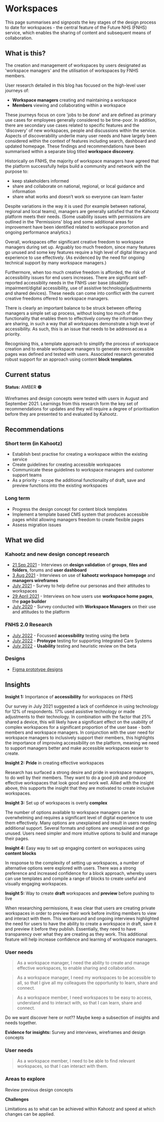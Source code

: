 # Workspaces   

This page summarises and signposts the key stages of the design process to date for workspaces - the central feature of the Future NHS (FNHS) service, which enables the sharing of content and subsequent means of collaboration.  

## What is this?  
The creation and management of workspaces by users designated as 'workspace managers' and the utilisation of workspaces by FNHS members. 

User research detailed in this blog has focused on the high-level user journeys of:
- **Workspace managers** creating and maintaining a workspace 
- **Members** viewing and collaborating within a workspace

These journeys focus on core 'jobs to be done' and are defined as primary use cases for employees generally considered to be time-poor. In addition, there are secondary use cases related to specific features and the 'discovery' of new workspaces, people and discussions within the service. 
Aspects of discoverability underlie many user needs and have largely been considered within the context of features including search, dashboard and updated homepage. These findings and recommendations have been summarised within a separate blog titled **workspace discovery**.

Historically on FNHS, the majority of workspace managers have agreed that the platform successfully helps build a community and network with the purpose to:
- keep stakeholders informed
- share and collaborate on national, regional, or local guidance and information
- share what works and doesn’t work so everyone can learn faster 

Despite variations in the way it is used (for example between national, regional and local teams), managers are generally satisfied that the Kahootz platform meets their needs. (Some usability issues with permissions are outlined in the 'Permissions' blog and some additional areas for improvement have been identified related to workspace promotion and ongoing performance analytics.)  

Overall, workspaces offer significant creative freedom to workspace managers during set up. Arguably too much freedom, since many features go unused and some key features require a high level of digital literacy and experience to use effectively. (As evidenced by the need for ongoing technical support by many workspace managers.)

Furthermore, when too much creative freedom is afforded, the risk of accessibility issues for end users increases. There are significant self-reported accessiblity needs in the FNHS user base (disability impairment/digital accessibility, use of assistive technology/adjustments and shared devices).
These needs can come into conflict with the current creative freedoms offered to workspace managers. 

There is clearly an important balance to be struck between offering managers a simple set up process, without losing too much of the functionality that enables them to effectively convey the information they are sharing, in such a way that all workspaces demonstrate a high level of accessibility. As such, this is an issue that needs to be addressed as a priority. 

Recognising this, a template approach to simplify the process of workspace creation and to enable workspace managers to generate more accessible pages was defined and tested with users. Associated research generated robust support for an approach using content **block templates**.


## Current status  

**Status:** AMBER 🟠  

Wireframes and design concepts were tested with users in August and September 2021.
Learnings from this research form the key set of recommendations for updates and they will require a degree of prioritisation before they are presented to and evaluated by Kahootz.
 

## Recommendations  

### Short term (in Kahootz)  

* Establish best practise for creating a workspace within the existing service
* Create guidelines for creating accessible workspaces 
* Communicate these guidelines to workspace managers and customer support teams
* As a priority - scope the additional functionality of draft, save and preview functions into the existing workspaces

### Long term  

* Progress the design concept for content block templates  
* Implement a template based CMS system that produces accessible pages whilst allowing managers freedom to create flexible pages
* Assess migration issues  

## What we did   

### Kahootz and new design concept research  
- [21 Sep 2021](/research/interviews/user-research-20210921.md) - Interviews on **design validation** of **groups**, **files and folders**, forums and **user dashboard**
- [3 Aug 2021](/research/interviews/user-research-20210803.md) - Interviews on use of **kahootz workspace homepage** and **managers wireframes**
- [July 2021](/research/surveys/Health&CareSector.md) - Survey to help define our personas and their attitudes to workspaces
- [29 April 2021](/research/interviews/user-research-20210429.md) - Interviews on how users use **workspace home pages**, the **page builder** 
- [July 2020](/research/surveys/managers-survey-202006.md) - Survey conducted with **Workspace Managers** on their use and attitudes to the platform  
 

### FNHS 2.0 Research  

- [July 2022](/research/other/ICS-accessibility.md) - Focussed **accessibility** testing using the beta
- [July 2022](/research/other/ICS-alpha.md) - **Protoype** testing for supporting Integrated Care Systems
- [July 2022](/research/interviews/user-research-20220701.md) - **Usability** testing and heuristic review on the beta

### Designs  

- [Figma prototype designs](https://www.figma.com/file/4ws4CymBPVIpgdNIsTLHcb/FutureNHS_Notifications?node-id=136%3A34204)    


## Insights  

**Insight 1:**   Importance of **accessibility** for workspaces on FNHS

Our survey in July 2021 suggested a lack of confidence in using technology for 12% of respondents. 17% used assistive technology or made adjustments to their technology. 
In combination with the factor that 25% shared a device, this will likely have a significant effect on the usability of complex workspaces for a significant proportion of the user base - both members and workspace managers. 
In conjunction with the user need for workspace managers to inclusively support their members, this highlights the importance of improving accessibility on the platform, meaning we need to support managers better and make accessible workspaces easier to create.

**Insight 2:**   **Pride** in creating effective workspaces

Research has surfaced a strong desire and pride in workspace managers, to do well by their members. They want to do a good job and produce effective workspaces that look good and work well. Allied with the insight above, this supports the insight that they are motivated to create inclusive workspaces.

 **Insight 3:**   Set up of workspaces is overly **complex**  

 The number of options available to workspace managers can be overwhelming and requires a significant level of digital experience to use them effectively. Many options are unexplained and result in users needing additional support.
 Several formats and options are unexplained and go unused. Users need simpler and more intuitive options to build and manage their pages.
 
 **Insight 4:**   Easy way to set up engaging content on workspaces using **content blocks**  

 In response to the complexity of setting up workspaces, a number of alternative options were explored with users. 
 There was a strong preference and increased confidence for a block approach, whereby users can use templates and compile a range of blocks to create useful and visually engaging workspaces. 
 
 **Insight 5:**   Way to create **draft** workspaces and **preview** before pushing to live

 When researching permissions, it was clear that users are creating private workspaces in order to preview their work before inviting members to view and interact with them.
 This workaround and ongoing interviews highlighted the need for users to have the ability to create a workspace in draft, save it and preview it before they publish. Essentially, they need to have transparency over what they are creating as they work. 
 This additional feature will help increase confidence and learning of workspace managers.
 

### User needs 

> As a workspace manager, I need the ability to create and manage effective workspaces, to enable sharing and collaboration.
 
> As a workspace manager, I need my workspaces to be accessible to all, so that I give all my colleagues the opportunity to learn, share and connect.

> As a workspace member, I need workspaces to be easy to access, understand and to interact with, so that I can learn, share and connect.



Do we want discover here or not?? Maybe keep a subsection of insights and needs together.

 **Evidence for insights:** Survey and interviews, wireframes and design concepts  

### User needs 

> As a workspace member, I need to be able to find relevant workspaces, so that I can interact with them.



### Areas to explore 

Review previous design concepts 

**Challenges** 

Limitations as to what can be achieved within Kahootz and speed at which changes can be applied.

